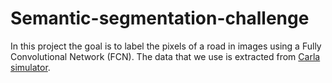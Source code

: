 # Semantic-segmentation-challenge

In this project the goal is to label the pixels of a road in images using a Fully Convolutional Network (FCN). The data that we use is extracted from [Carla simulator](http://carla.org/). 

